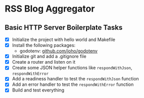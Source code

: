 # RSS Blog Aggregator

## Basic HTTP Server Boilerplate Tasks

- [x] Initialize the project with hello world and Makefile
- [x] Install the following packages:
  - godotenv: [github.com/joho/godotenv](https://github.com/joho/godotenv)
- [x] Initialize git and add a .gitignore file
- [x] Create a router and listen on it
- [x] Create some JSON helper functions like `respondWithJson`, `respondWithError`
- [x] Add a readiness handler to test the `respondWithJson` function
- [x] Add an error handler to test the `respondWithError` function
- [x] Build and test everything
